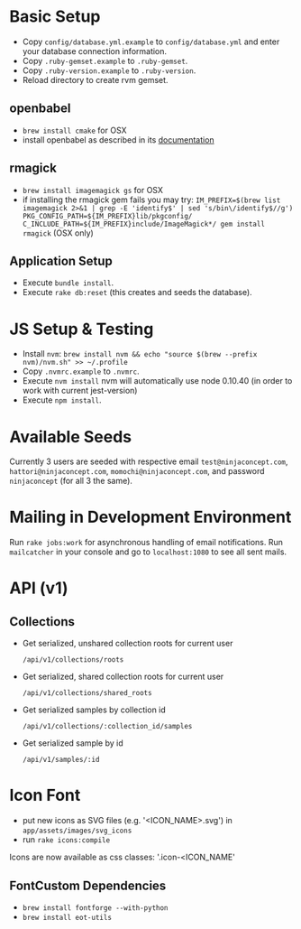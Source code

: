 # Basic Setup
* Copy `config/database.yml.example` to `config/database.yml` and enter your database connection information.
* Copy `.ruby-gemset.example` to `.ruby-gemset`.
* Copy `.ruby-version.example` to `.ruby-version`.
* Reload directory to create rvm gemset.

## openbabel
* `brew install cmake` for OSX
* install openbabel as described in its [documentation](https://github.com/cubuslab/openbabel/blob/master/INSTALL)
 
## rmagick
* `brew install imagemagick gs` for OSX
* if installing the rmagick gem fails you may try: `IM_PREFIX=$(brew list imagemagick 2>&1 | grep -E 'identify$' | sed 's/bin\/identify$//g') PKG_CONFIG_PATH=${IM_PREFIX}lib/pkgconfig/ C_INCLUDE_PATH=${IM_PREFIX}include/ImageMagick*/ gem install rmagick` (OSX only)

## Application Setup
* Execute `bundle install`.
* Execute `rake db:reset` (this creates and seeds the database).

# JS Setup & Testing

* Install `nvm`: `brew install nvm && echo "source $(brew --prefix nvm)/nvm.sh" >> ~/.profile`
* Copy `.nvmrc.example` to `.nvmrc`.
* Execute `nvm install` nvm will automatically use node 0.10.40 (in order to work with current jest-version)
* Execute `npm install`.

# Available Seeds

Currently 3 users are seeded with respective email `test@ninjaconcept.com`, `hattori@ninjaconcept.com`, `momochi@ninjaconcept.com`, and password `ninjaconcept` (for all 3 the same).

# Mailing in Development Environment

Run `rake jobs:work` for asynchronous handling of email notifications. Run `mailcatcher` in your console and go to `localhost:1080` to see all sent mails.

# API (v1)

## Collections

* Get serialized, unshared collection roots for current user

  `/api/v1/collections/roots`

* Get serialized, shared collection roots for current user

  `/api/v1/collections/shared_roots`

* Get serialized samples by collection id

  `/api/v1/collections/:collection_id/samples`

* Get serialized sample by id

  `/api/v1/samples/:id`

# Icon Font

* put new icons as SVG files (e.g. '<ICON_NAME>.svg') in `app/assets/images/svg_icons`
* run `rake icons:compile`

Icons are now available as css classes: '.icon-<ICON_NAME'

## FontCustom Dependencies

* `brew install fontforge --with-python`
* `brew install eot-utils`
